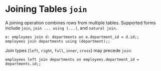 # Joining Tables `join`

A joining operation combines rows from multiple tables.
Supported forms include `join`, `join ... using (...)`, and `natural join`.

```erq
e: employees join d: departments on e.department_id = d.id;;
employees join departments using (department);;
```

Join types (`left`, `right`, `full`, `inner`, `cross`) may precede `join`:

```erq
employees left join departments on employees.department_id = departments.id;;
```

